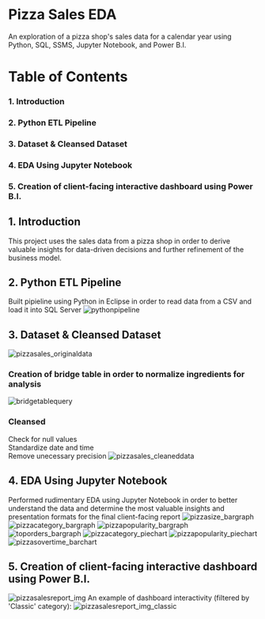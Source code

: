 # Pizza Sales EDA
An exploration of a pizza shop's sales data for a calendar year using Python, SQL, SSMS, Jupyter Notebook, and Power B.I.
# Table of Contents
### 1. Introduction
### 2. Python ETL Pipeline
### 3. Dataset & Cleansed Dataset
### 4. EDA Using Jupyter Notebook
### 5. Creation of client-facing interactive dashboard using Power B.I.
## 1. Introduction
This project uses the sales data from a pizza shop in order to derive valuable insights for data-driven decisions and further refinement of the business model.
## 2. Python ETL Pipeline
Built pipieline using Python in Eclipse in order to read data from a CSV and load it into SQL Server
![pythonpipeline](https://github.com/user-attachments/assets/75d2366b-31c5-429b-a080-4001f8520385)
## 3. Dataset & Cleansed Dataset
![pizzasales_originaldata](https://github.com/user-attachments/assets/d58ab207-0c47-4456-90fb-0edc8ff9b7c2)
### Creation of bridge table in order to normalize ingredients for analysis
![bridgetablequery](https://github.com/user-attachments/assets/3b5e797a-4a3d-4f2e-9689-d5bc982cd148)
### Cleansed
Check for null values\
Standardize date and time\
Remove unecessary precision
![pizzasales_cleaneddata](https://github.com/user-attachments/assets/3791b43e-2ae9-4bb5-b5b3-b1f5e84511e8)
## 4. EDA Using Jupyter Notebook
Performed rudimentary EDA using Jupyter Notebook in order to better understand the data and determine the most valuable insights and presentation formats for the final client-facing report
![pizzasize_bargraph](https://github.com/user-attachments/assets/e2f28048-d54e-4bfa-9148-609f8d48f23c)
![pizzacategory_bargraph](https://github.com/user-attachments/assets/563dfa48-6b97-4da6-924c-2bdb1546f01e)
![pizzapopularity_bargraph](https://github.com/user-attachments/assets/3c242d7e-04df-4e5d-af9c-cdafb03e015e)
![toporders_bargraph](https://github.com/user-attachments/assets/76ebeccf-9f66-4e15-b3a4-6ff4f802cc0b)
![pizzacategory_piechart](https://github.com/user-attachments/assets/64d26b8b-2ae2-430e-b809-bb47cf6fcab4)
![pizzapopularity_piechart](https://github.com/user-attachments/assets/bbb7e8aa-9f87-48e7-90f5-aade76faea8f)
![pizzasovertime_barchart](https://github.com/user-attachments/assets/c65af0f6-be94-4a48-a0f2-30a3daf25bd8)
## 5. Creation of client-facing interactive dashboard using Power B.I.
![pizzasalesreport_img](https://github.com/user-attachments/assets/7ff1409e-a524-4728-8d4a-adf89f81b694)
An example of dashboard interactivity (filtered by 'Classic' category):
![pizzasalesreport_img_classic](https://github.com/user-attachments/assets/ce0e2b94-4ec1-4bcc-9d17-5cff67853e56)

